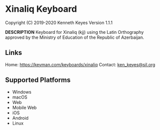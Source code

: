 Xinaliq Keyboard
=====================

Copyright (C) 2019-2020 Kenneth Keyes
Version 1.1.1

__DESCRIPTION__
Keyboard for Xinaliq (kjj) using the Latin Orthography approved by the Ministry of Education of the Republic of Azerbaijan.

Links
-----
Home: https://keyman.com/keyboards/xinaliq
Contact:  ken_keyes@sil.org

Supported Platforms
-------------------
 * Windows
 * macOS
 * Web
 * Mobile Web
 * iOS
 * Android
 * Linux


  
  


 